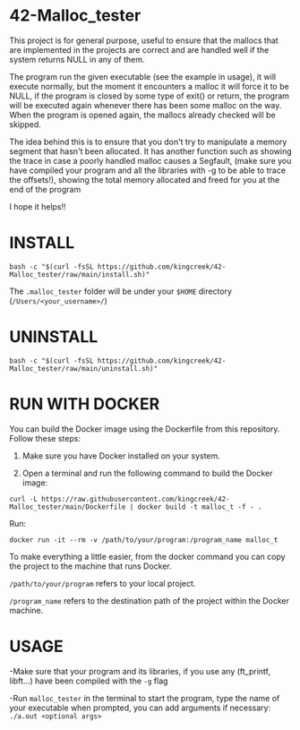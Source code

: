 # 42-Malloc_tester

This project is for general purpose, useful to ensure that the mallocs that are implemented in the projects are correct and are handled well if the system returns NULL in any of them.

The program run the given executable (see the example in usage), it will execute normally, but the moment it encounters a malloc it will force it to be NULL, if the program is closed by some type of exit() or return, the program will be executed again whenever there has been some malloc on the way. When the program is opened again, the mallocs already checked will be skipped.

The idea behind this is to ensure that you don't try to manipulate a memory segment that hasn't been allocated.
It has another function such as showing the trace in case a poorly handled malloc causes a Segfault, (make sure you have compiled your program and all the libraries with -g to be able to trace the offsets!), showing the total memory allocated and freed for you at the end of the program

I hope it helps!!

# INSTALL
```
bash -c "$(curl -fsSL https://github.com/kingcreek/42-Malloc_tester/raw/main/install.sh)"
```

The `.malloc_tester` folder will be under your `$HOME` directory (`/Users/<your_username>/`)

# UNINSTALL
```
bash -c "$(curl -fsSL https://github.com/kingcreek/42-Malloc_tester/raw/main/uninstall.sh)"
```

# RUN WITH DOCKER

You can build the Docker image using the Dockerfile from this repository. Follow these steps:

1. Make sure you have Docker installed on your system.

2. Open a terminal and run the following command to build the Docker image:

```
curl -L https://raw.githubusercontent.com/kingcreek/42-Malloc_tester/main/Dockerfile | docker build -t malloc_t -f - .
```
Run:
```
docker run -it --rm -v /path/to/your/program:/program_name malloc_t
```

To make everything a little easier, from the docker command you can copy the project to the machine that runs Docker.

`/path/to/your/program` refers to your local project.

`/program_name` refers to the destination path of the project within the Docker machine.

# USAGE
-Make sure that your program and its libraries, if you use any (ft_printf, libft...) have been compiled with the `-g` flag

-Run `malloc_tester` in the terminal to start the program, type the name of your executable when prompted, you can add arguments if necessary: `./a.out <optional args>`


